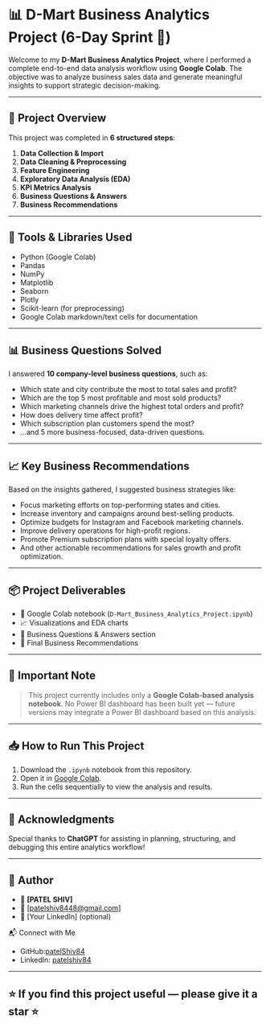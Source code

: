 # 📊 D-Mart Business Analytics Project (6-Day Sprint 🚀)

Welcome to my **D-Mart Business Analytics Project**, where I performed a complete end-to-end data analysis workflow using **Google Colab**. The objective was to analyze business sales data and generate meaningful insights to support strategic decision-making.

---

## 📌 Project Overview

This project was completed in **6 structured steps**:

1. **Data Collection & Import**
2. **Data Cleaning & Preprocessing**
3. **Feature Engineering**
4. **Exploratory Data Analysis (EDA)**
5. **KPI Metrics Analysis**
6. **Business Questions & Answers**
7. **Business Recommendations**

---

## 📑 Tools & Libraries Used

- Python (Google Colab)
- Pandas
- NumPy
- Matplotlib
- Seaborn
- Plotly
- Scikit-learn (for preprocessing)
- Google Colab markdown/text cells for documentation

---

## 📊 Business Questions Solved

I answered **10 company-level business questions**, such as:

- Which state and city contribute the most to total sales and profit?
- Which are the top 5 most profitable and most sold products?
- Which marketing channels drive the highest total orders and profit?
- How does delivery time affect profit?
- Which subscription plan customers spend the most?
- ...and 5 more business-focused, data-driven questions.

---

## 📈 Key Business Recommendations

Based on the insights gathered, I suggested business strategies like:

- Focus marketing efforts on top-performing states and cities.
- Increase inventory and campaigns around best-selling products.
- Optimize budgets for Instagram and Facebook marketing channels.
- Improve delivery operations for high-profit regions.
- Promote Premium subscription plans with special loyalty offers.
- And other actionable recommendations for sales growth and profit optimization.

---

## 📦 Project Deliverables

- 📓 Google Colab notebook (`D-Mart_Business_Analytics_Project.ipynb`)
- 📈 Visualizations and EDA charts
- 📌 Business Questions & Answers section
- 📑 Final Business Recommendations

---

## 📌 Important Note

> This project currently includes only a **Google Colab-based analysis notebook**.
> No Power BI dashboard has been built yet — future versions may integrate a Power BI dashboard based on this analysis.

---

## 📥 How to Run This Project

1. Download the `.ipynb` notebook from this repository.
2. Open it in [Google Colab](https://colab.research.google.com/).
3. Run the cells sequentially to view the analysis and results.

---

## 🙌 Acknowledgments

Special thanks to **ChatGPT** for assisting in planning, structuring, and debugging this entire analytics workflow!

---

## 📌 Author

- 👤 **[PATEL SHIV]**
- 📧 [patelshiv8448@gmail.com] 
- 📱 [Your LinkedIn] (optional)

📬 Connect with Me
- GitHub:[patelShiv84](https://www.linkedin.com/in/patelshiv84?utm_source=share&utm_campaign=share_via&utm_content=profile&utm_medium=android_app)
- LinkedIn: [patelshiv84](https://github.com/patelshiv84)

---

## ⭐ If you find this project useful — please give it a star ⭐
